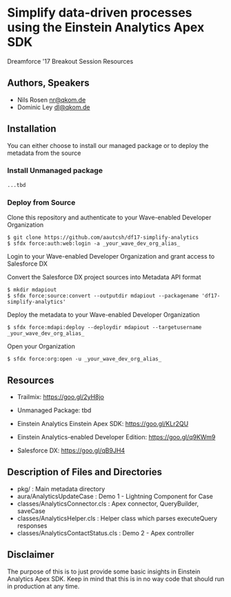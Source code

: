 # Simplify data-driven processes using the Einstein Analytics Apex SDK

Dreamforce '17 Breakout Session Resources

## Authors, Speakers
- Nils Rosen <nr@qkom.de>
- Dominic Ley <dl@qkom.de>


## Installation

You can either choose to install our managed package or to deploy the metadata from the source

### Install Unmanaged package

```
...tbd
```

### Deploy from Source

Clone this repository and authenticate to your Wave-enabled Developer Organization

```
$ git clone https://github.com/aautcsh/df17-simplify-analytics 
$ sfdx force:auth:web:login -a _your_wave_dev_org_alias_
```

Login to your Wave-enabled Developer Organization and grant access to Salesforce DX

Convert the Salesforce DX project sources into Metadata API format

```
$ mkdir mdapiout
$ sfdx force:source:convert --outputdir mdapiout --packagename 'df17-simplify-analytics'
```

Deploy the metadata to your Wave-enabled Developer Organization

```
$ sfdx force:mdapi:deploy --deploydir mdapiout --targetusername _your_wave_dev_org_alias_
```

Open your Organization

```
$ sfdx force:org:open -u _your_wave_dev_org_alias_
```


## Resources
- Trailmix: https://goo.gl/2yH8jo
- Unmanaged Package: tbd

- Einstein Analytics Einstein Apex SDK: https://goo.gl/KLr2QU
- Einstein Analytics-enabled Developer Edition: https://goo.gl/q9KWm9 
- Salesforce DX: https://goo.gl/qB9JH4

## Description of Files and Directories
- pkg/ : Main metadata directory
- aura/AnalyticsUpdateCase : Demo 1 - Lightning Component for Case
- classes/AnalyticsConnector.cls : Apex connector, QueryBuilder, saveCase
- classes/AnalyticsHelper.cls : Helper class which parses executeQuery responses
- classes/AnalyticsContactStatus.cls : Demo 2 - Apex controller


## Disclaimer
The purpose of this is to just provide some basic insights in Einstein Analytics Apex SDK. 
Keep in mind that this is in no way code that should run in production at any time.
